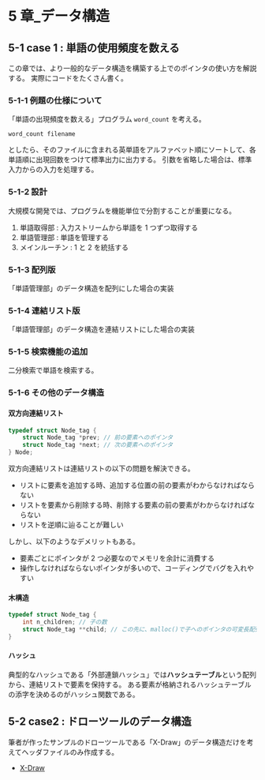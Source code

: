 # 5 章\_データ構造

## 5-1 case 1 : 単語の使用頻度を数える

この章では、より一般的なデータ構造を構築する上でのポインタの使い方を解説する。
実際にコードをたくさん書く。

### 5-1-1 例題の仕様について

「単語の出現頻度を数える」プログラム `word_count` を考える。

```console
word_count filename
```

としたら、そのファイルに含まれる英単語をアルファベット順にソートして、各単語順に出現回数をつけて標準出力に出力する。
引数を省略した場合は、標準入力からの入力を処理する。

### 5-1-2 設計

大規模な開発では、プログラムを機能単位で分割することが重要になる。

1. 単語取得部 : 入力ストリームから単語を 1 つずつ取得する
2. 単語管理部 : 単語を管理する
3. メインルーチン : 1 と 2 を統括する

### 5-1-3 配列版

「単語管理部」のデータ構造を配列にした場合の実装

### 5-1-4 連結リスト版

「単語管理部」のデータ構造を連結リストにした場合の実装

### 5-1-5 検索機能の追加

二分検索で単語を検索する。

### 5-1-6 その他のデータ構造

#### 双方向連結リスト

```c
typedef struct Node_tag {
    struct Node_tag *prev; // 前の要素へのポインタ
    struct Node_tag *next; // 次の要素へのポインタ
} Node;
```

双方向連結リストは連結リストの以下の問題を解決できる。

- リストに要素を追加する時、追加する位置の前の要素がわからなければならない
- リストを要素から削除する時、削除する要素の前の要素がわからなければならない
- リストを逆順に辿ることが難しい

しかし、以下のようなデメリットもある。

- 要素ごとにポインタが 2 つ必要なのでメモリを余計に消費する
- 操作しなければならないポインタが多いので、コーディングでバグを入れやすい

#### 木構造

```c
typedef struct Node_tag {
    int n_children; // 子の数
    struct Node_tag **child; // この先に、malloc()で子へのポインタの可変長配列をつなぐ
}
```

#### ハッシュ

典型的なハッシュである「外部連鎖ハッシュ」では**ハッシュテーブル**という配列から、連結リストで要素を保持する。
ある要素が格納されるハッシュテーブルの添字を決めるのがハッシュ関数である。

## 5-2 case2 : ドローツールのデータ構造

筆者が作ったサンプルのドローツールである「X-Draw」のデータ構造だけを考えてヘッダファイルのみ作成する。

- [X-Draw](http://kmaebashi.com/seiha2/xdraw/index.html)
